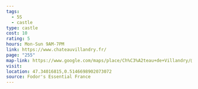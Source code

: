 ```yaml
---
tags:
  - 5S
  - castle
type: castle
cost: 10
rating: 5
hours: Mon-Sun 9AM-7PM
link: https://www.chateauvillandry.fr/
page: "255"
map-link: https://www.google.com/maps/place/Ch%C3%A2teau+de+Villandry/@47.3402039,0.5099595,17z/data=!3m1!4b1!4m6!3m5!1s0x47fd2e5b3c5fbe13:0x9906a15696bd139b!8m2!3d47.3402004!4d0.5148304!16zL20vMGs2am0?entry=ttu&g_ep=EgoyMDI0MDkxMS4wIKXMDSoASAFQAw%3D%3D
visit: 
location: 47.34016815,0.5146698902073072
source: Fodor's Essential France
---
```

